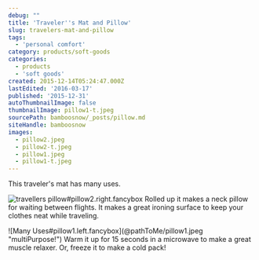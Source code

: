 ```yaml
---
debug: ""
title: 'Traveler''s Mat and Pillow'
slug: travelers-mat-and-pillow
tags:
  - 'personal comfort'
category: products/soft-goods
categories:
  - products
  - 'soft goods'
created: 2015-12-14T05:24:47.000Z
lastEdited: '2016-03-17'
published: '2015-12-31'
autoThumbnailImage: false
thumbnailImage: pillow1-t.jpeg
sourcePath: bamboosnow/_posts/pillow.md
siteHandle: bamboosnow
images:
  - pillow2.jpeg
  - pillow2-t.jpeg
  - pillow1.jpeg
  - pillow1-t.jpeg
---
```

This traveler's mat has many uses.
<!-- more -->
![travellers pillow#pillow2.right.fancybox](@pathToMe/pillow2.jpeg "Rolled up, your best friend during flights")
Rolled up it makes a neck pillow for waiting between flights.  It makes a great ironing surface to keep your clothes neat while traveling.
<div style="clear:both"></div>
![Many Uses#pillow1.left.fancybox](@pathToMe/pillow1.jpeg "multiPurpose!")
Warm it up for 15 seconds in a microwave to make a great muscle relaxer.  Or, freeze it to make a cold pack!
